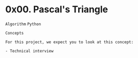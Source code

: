 # 0x00. Pascal's Triangle
```Algorithm``` ```Python``` 

```
Concepts

For this project, we expect you to look at this concept:

- Technical interview

```
